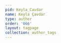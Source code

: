 ```yaml
---
pid: Keyla_Cavdar
name: Keyla Çavdar
type: author
order: '066'
layout: tagpage
collection: author_tags
---
```

